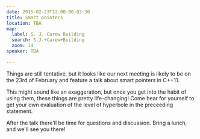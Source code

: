```yaml
---
date: 2015-02-23T12:00:00-03:30
title: Smart pointers
location: TBA
map:
  label: S. J. Carew Building
  search: S.J.+Carew+Building
  zoom: 14
speaker: TBA

---
```


Things are still tentative, but it looks like our next meeting is likely to be
on the 23rd of February and feature a talk about smart pointers in C++11.

<!--more-->

This might sound like an exaggeration, but once you get into the habit of using
them, these things are pretty life-changing!
Come hear for yourself to get your own evaluation of the level of hyperbole in
the preceeding statement.

After the talk there'll be time for questions and discussion.
Bring a lunch, and we'll see you there!
